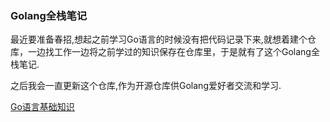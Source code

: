 ###  Golang全栈笔记  


最近要准备春招,想起之前学习Go语言的时候没有把代码记录下来,就想着建个仓库，一边找工作一边将之前学过的知识保存在仓库里，于是就有了这个Golang全栈笔记.  

之后我会一直更新这个仓库,作为开源仓库供Golang爱好者交流和学习.

[Go语言基础知识](https://github.com/YihanZeng2000/Golang/tree/main/basic)
